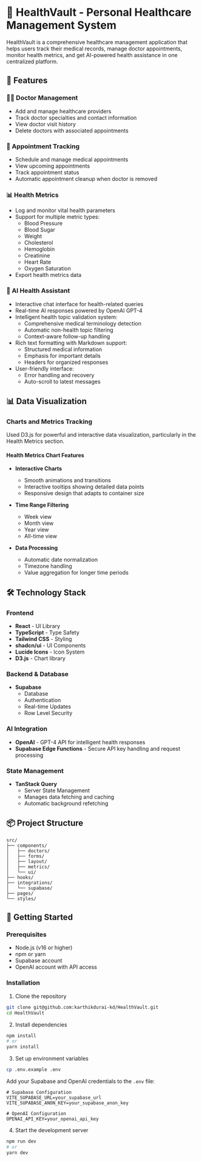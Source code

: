 # 🏥 HealthVault - Personal Healthcare Management System

HealthVault is a comprehensive healthcare management application that helps users track their medical records, manage doctor appointments, monitor health metrics, and get AI-powered health assistance in one centralized platform.

## 🌟 Features

### 👨‍⚕️ Doctor Management
- Add and manage healthcare providers
- Track doctor specialties and contact information
- View doctor visit history
- Delete doctors with associated appointments

### 📅 Appointment Tracking
- Schedule and manage medical appointments
- View upcoming appointments
- Track appointment status
- Automatic appointment cleanup when doctor is removed

### 📊 Health Metrics
- Log and monitor vital health parameters
- Support for multiple metric types:
  - Blood Pressure
  - Blood Sugar
  - Weight
  - Cholesterol
  - Hemoglobin
  - Creatinine
  - Heart Rate
  - Oxygen Saturation
- Export health metrics data

### 🤖 AI Health Assistant
- Interactive chat interface for health-related queries
- Real-time AI responses powered by OpenAI GPT-4
- Intelligent health topic validation system:
  - Comprehensive medical terminology detection
  - Automatic non-health topic filtering
  - Context-aware follow-up handling
- Rich text formatting with Markdown support:
  - Structured medical information
  - Emphasis for important details
  - Headers for organized responses
- User-friendly interface:
  - Error handling and recovery
  - Auto-scroll to latest messages

## 📊 Data Visualization

### Charts and Metrics Tracking
Used D3.js for powerful and interactive data visualization, particularly in the Health Metrics section.

#### Health Metrics Chart Features
- **Interactive Charts**
  - Smooth animations and transitions
  - Interactive tooltips showing detailed data points
  - Responsive design that adapts to container size

- **Time Range Filtering**
  - Week view 
  - Month view 
  - Year view
  - All-time view

- **Data Processing**
  - Automatic date normalization
  - Timezone handling
  - Value aggregation for longer time periods

## 🛠 Technology Stack

### Frontend
- **React** - UI Library
- **TypeScript** - Type Safety
- **Tailwind CSS** - Styling
- **shadcn/ui** - UI Components
- **Lucide Icons** - Icon System
- **D3.js** - Chart library

### Backend & Database
- **Supabase** 
  - Database
  - Authentication
  - Real-time Updates
  - Row Level Security

### AI Integration
- **OpenAI** - GPT-4 API for intelligent health responses
- **Supabase Edge Functions** - Secure API key handling and request processing

### State Management
- **TanStack Query**
   - Server State Management
   - Manages data fetching and caching
   - Automatic background refetching


## 📦 Project Structure

```text
src/
├── components/
│   ├── doctors/
│   ├── forms/
│   ├── layout/
│   ├── metrics/
│   └── ui/
├── hooks/
├── integrations/
│   └── supabase/
├── pages/
└── styles/
```

## 🚀 Getting Started

### Prerequisites
- Node.js (v16 or higher)
- npm or yarn
- Supabase account
- OpenAI account with API access


### Installation

1. Clone the repository
```bash
git clone git@github.com:karthikdurai-kd/HealthVault.git
cd HealthVault
```

2. Install dependencies
```bash
npm install
# or
yarn install
```

3. Set up environment variables
```bash
cp .env.example .env
```
Add your Supabase and OpenAI credentials to the `.env` file:
```env
# Supabase Configuration
VITE_SUPABASE_URL=your_supabase_url
VITE_SUPABASE_ANON_KEY=your_supabase_anon_key

# OpenAI Configuration
OPENAI_API_KEY=your_openai_api_key
```

4. Start the development server
```bash
npm run dev
# or
yarn dev
```



